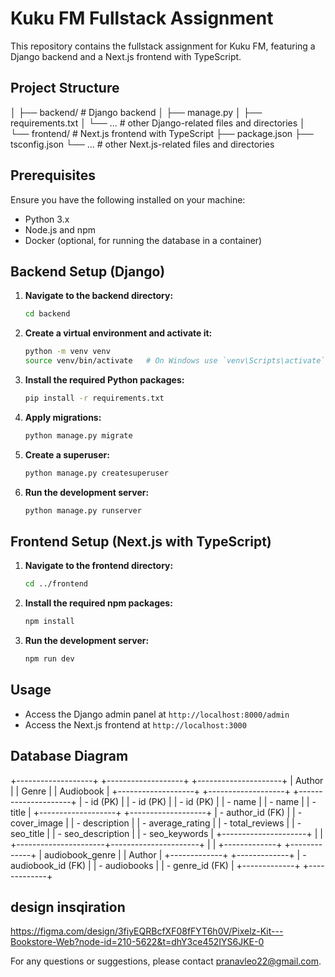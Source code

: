 # Kuku FM Fullstack Assignment

This repository contains the fullstack assignment for Kuku FM, featuring a Django backend and a Next.js frontend with TypeScript.

## Project Structure

│
├── backend/ # Django backend
│ ├── manage.py
│ ├── requirements.txt
│ └── ... # other Django-related files and directories
│
└── frontend/ # Next.js frontend with TypeScript
├── package.json
├── tsconfig.json
└── ... # other Next.js-related files and directories


## Prerequisites

Ensure you have the following installed on your machine:
- Python 3.x
- Node.js and npm
- Docker (optional, for running the database in a container)

## Backend Setup (Django)

1. **Navigate to the backend directory:**

    ```sh
    cd backend
    ```

2. **Create a virtual environment and activate it:**

    ```sh
    python -m venv venv
    source venv/bin/activate   # On Windows use `venv\Scripts\activate`
    ```

3. **Install the required Python packages:**

    ```sh
    pip install -r requirements.txt
    ```

4. **Apply migrations:**

    ```sh
    python manage.py migrate
    ```

5. **Create a superuser:**

    ```sh
    python manage.py createsuperuser
    ```

6. **Run the development server:**

    ```sh
    python manage.py runserver
    ```

## Frontend Setup (Next.js with TypeScript)

1. **Navigate to the frontend directory:**

    ```sh
    cd ../frontend
    ```

2. **Install the required npm packages:**

    ```sh
    npm install
    ```

3. **Run the development server:**

    ```sh
    npm run dev
    ```



## Usage

- Access the Django admin panel at `http://localhost:8000/admin`
- Access the Next.js frontend at `http://localhost:3000`

## Database Diagram

+-------------------+ +-------------------+ +---------------------+
| Author | | Genre | | Audiobook |
+-------------------+ +-------------------+ +---------------------+
| - id (PK) | | - id (PK) | | - id (PK) |
| - name | | - name | | - title |
+-------------------+ +-------------------+ | - author_id (FK) |
| - cover_image |
| - description |
| - average_rating |
| - total_reviews |
| - seo_title |
| - seo_description |
| - seo_keywords |
+---------------------+
|
|
+----------------------+----------------------+
| |
+-------------+ +-------------+
| audiobook_genre | | Author |
+-------------+ +-------------+
| - audiobook_id (FK) | | - audiobooks |
| - genre_id (FK) | +-------------+
+-------------+

## design insqiration
https://figma.com/design/3fiyEQRBcfXF08fFYT6h0V/Pixelz-Kit---Bookstore-Web?node-id=210-5622&t=dhY3ce452IYS6JKE-0


For any questions or suggestions, please contact [pranavleo22@gmail.com](mailto:pranavleo22@gmail.comcom).
